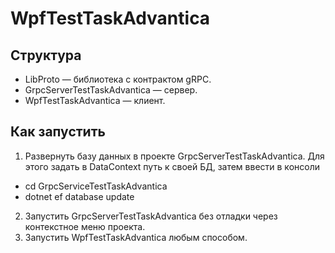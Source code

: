 # WpfTestTaskAdvantica

## Структура
- LibProto — библиотека с контрактом gRPC.
- GrpcServerTestTaskAdvantica — сервер.
- WpfTestTaskAdvantica — клиент.

## Как запустить
1. Развернуть базу данных в проекте GrpcServerTestTaskAdvantica. Для этого задать в DataContext путь к своей БД, затем ввести в консоли 
- cd GrpcServiceTestTaskAdvantica
- dotnet ef database update
2. Запустить GrpcServerTestTaskAdvantica без отладки через контекстное меню проекта.
3. Запустить WpfTestTaskAdvantica любым способом. 
